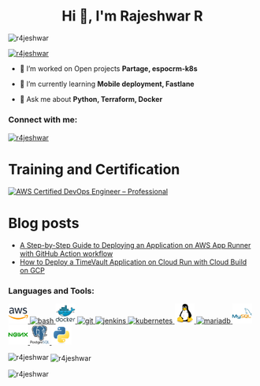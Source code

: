 <h1 align="center">Hi 👋, I'm Rajeshwar R</h1>

<p align="left"> <img src="https://komarev.com/ghpvc/?username=r4jeshwar&label=Profile%20views&color=040506&style=flat" alt="r4jeshwar" /> </p>

<p align="left"> <a href="https://github.com/ryo-ma/github-profile-trophy"><img src="https://github-profile-trophy.vercel.app/?username=r4jeshwar" alt="r4jeshwar" /></a> </p>

- 🔭 I’m worked on Open projects **Partage, espocrm-k8s**

- 🌱 I’m currently learning **Mobile deployment, Fastlane**

- 💬 Ask me about **Python, Terraform, Docker**

<h3 align="left">Connect with me:</h3>
<p align="left">
<a href="https://linkedin.com/in/r4jeshwar" target="blank"><img align="center" src="https://raw.githubusercontent.com/rahuldkjain/github-profile-readme-generator/master/src/images/icons/Social/linked-in-alt.svg" alt="r4jeshwar" height="30" width="40" /></a>
</p>

# Training and Certification

<!--START_SECTION:badges-->
[![AWS Certified DevOps Engineer – Professional](https://images.credly.com/size/110x110/images/bd31ef42-d460-493e-8503-39592aaf0458/image.png)](http://www.credly.com/badges/8bc58637-9245-4b81-8a95-0e38951d75a3 "AWS Certified DevOps Engineer – Professional")
<!--END_SECTION:badges-->

# Blog posts
<!-- BLOG-POST-LIST:START -->
- [A Step-by-Step Guide to Deploying an Application on AWS App Runner with GitHub Action workflow](https://dev.to/ittrident/a-step-by-step-guide-to-deploying-an-application-on-aws-app-runner-with-github-action-workflow-17ke)
- [How to Deploy a TimeVault Application on Cloud Run with Cloud Build on GCP](https://dev.to/ittrident/timevault-on-gcp-cloudrun-4d5k)
<!-- BLOG-POST-LIST:END -->

<h3 align="left">Languages and Tools:</h3>
<p align="left"> <a href="https://aws.amazon.com" target="_blank" rel="noreferrer"> <img src="https://raw.githubusercontent.com/devicons/devicon/master/icons/amazonwebservices/amazonwebservices-original-wordmark.svg" alt="aws" width="40" height="40"/> </a> <a href="https://www.gnu.org/software/bash/" target="_blank" rel="noreferrer"> <img src="https://www.vectorlogo.zone/logos/gnu_bash/gnu_bash-icon.svg" alt="bash" width="40" height="40"/> </a> <a href="https://www.docker.com/" target="_blank" rel="noreferrer"> <img src="https://raw.githubusercontent.com/devicons/devicon/master/icons/docker/docker-original-wordmark.svg" alt="docker" width="40" height="40"/> </a> <a href="https://git-scm.com/" target="_blank" rel="noreferrer"> <img src="https://www.vectorlogo.zone/logos/git-scm/git-scm-icon.svg" alt="git" width="40" height="40"/> </a> <a href="https://www.jenkins.io" target="_blank" rel="noreferrer"> <img src="https://www.vectorlogo.zone/logos/jenkins/jenkins-icon.svg" alt="jenkins" width="40" height="40"/> </a> <a href="https://kubernetes.io" target="_blank" rel="noreferrer"> <img src="https://www.vectorlogo.zone/logos/kubernetes/kubernetes-icon.svg" alt="kubernetes" width="40" height="40"/> </a> <a href="https://www.linux.org/" target="_blank" rel="noreferrer"> <img src="https://raw.githubusercontent.com/devicons/devicon/master/icons/linux/linux-original.svg" alt="linux" width="40" height="40"/> </a> <a href="https://mariadb.org/" target="_blank" rel="noreferrer"> <img src="https://www.vectorlogo.zone/logos/mariadb/mariadb-icon.svg" alt="mariadb" width="40" height="40"/> </a> <a href="https://www.mysql.com/" target="_blank" rel="noreferrer"> <img src="https://raw.githubusercontent.com/devicons/devicon/master/icons/mysql/mysql-original-wordmark.svg" alt="mysql" width="40" height="40"/> </a> <a href="https://www.nginx.com" target="_blank" rel="noreferrer"> <img src="https://raw.githubusercontent.com/devicons/devicon/master/icons/nginx/nginx-original.svg" alt="nginx" width="40" height="40"/> </a> <a href="https://www.postgresql.org" target="_blank" rel="noreferrer"> <img src="https://raw.githubusercontent.com/devicons/devicon/master/icons/postgresql/postgresql-original-wordmark.svg" alt="postgresql" width="40" height="40"/> </a> <a href="https://www.python.org" target="_blank" rel="noreferrer"> <img src="https://raw.githubusercontent.com/devicons/devicon/master/icons/python/python-original.svg" alt="python" width="40" height="40"/> </a> </p>

<p><img align="left" src="https://github-readme-stats.vercel.app/api/top-langs?username=r4jeshwar&show_icons=true&theme=dark&locale=en&layout=compact" alt="r4jeshwar" /></p>

<p>&nbsp;<img align="center" src="https://github-readme-stats.vercel.app/api?username=r4jeshwar&show_icons=true&theme=dark&locale=en" alt="r4jeshwar" /></p>

<p><img align="center" src="https://github-readme-streak-stats.herokuapp.com/?user=r4jeshwar&theme=dark" alt="r4jeshwar" /></p>


